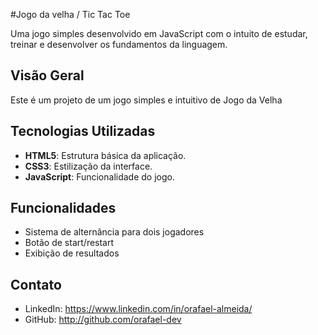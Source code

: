 #Jogo da velha / Tic Tac Toe

Uma jogo simples desenvolvido em JavaScript com o intuito de estudar, treinar e desenvolver os fundamentos da linguagem.

## Visão Geral

Este é um projeto de um jogo simples e intuitivo de Jogo da Velha

## Tecnologias Utilizadas

- **HTML5**: Estrutura básica da aplicação.
- **CSS3**: Estilização da interface.
- **JavaScript**: Funcionalidade do jogo.

## Funcionalidades

- Sistema de alternância para dois jogadores
- Botão de start/restart
- Exibição de resultados

## Contato

- LinkedIn: https://www.linkedin.com/in/orafael-almeida/
- GitHub: http://github.com/orafael-dev
